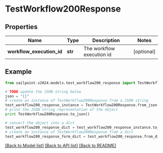 # TestWorkflow200Response


## Properties

Name | Type | Description | Notes
------------ | ------------- | ------------- | -------------
**workflow_execution_id** | **str** | The workflow execution id | [optional] 

## Example

```python
from sailpoint.v2024.models.test_workflow200_response import TestWorkflow200Response

# TODO update the JSON string below
json = "{}"
# create an instance of TestWorkflow200Response from a JSON string
test_workflow200_response_instance = TestWorkflow200Response.from_json(json)
# print the JSON string representation of the object
print TestWorkflow200Response.to_json()

# convert the object into a dict
test_workflow200_response_dict = test_workflow200_response_instance.to_dict()
# create an instance of TestWorkflow200Response from a dict
test_workflow200_response_form_dict = test_workflow200_response.from_dict(test_workflow200_response_dict)
```
[[Back to Model list]](../README.md#documentation-for-models) [[Back to API list]](../README.md#documentation-for-api-endpoints) [[Back to README]](../README.md)



